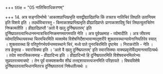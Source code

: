+++
title = "05 नातिचिराधिकरणम्"

+++
14. अत्र सङ्गतिर्भाष्ये 'आकाशप्राप्तिप्रभृति यावद्व्रीह्यादिप्राप्ति किं तत्रतत्र नातिचिरं तिष्ठति उतानियम इति विशये इति । तदर्थविचारस्तु - किमाकाशप्राप्तिप्रभृति व्रीह्यादिप्राप्तेः प्रागाकाशादिषु चिरं तिष्ठत्युताचिरेण निष्क्रामतीति । व्रीह्यादिप्राप्तौ 'अतो वै खलु दुर्निष्प्रपतरम्' इति दुर्निष्प्रपतरत्वाभिधानमन्यत्राचिरनिष्क्रमणमवगमयति नेति । अत्र पूर्वपक्षमाह - व्योमादीति । अत्र जीवस्य व्योमादिस्थित्यवस्था चिरमचिरमिति व्यक्तमेव विशेषनिर्देशाभावान्मातृशरीरे शुक्लावस्थान्यायेनानियतिरेव स्यात् । शुक्लावस्था हि परिपूर्णगर्भपर्यन्तमवस्थाने चिरं, मध्ये पाते पुनरचिरमिति दृष्टमेव । निराकरोति - नेति । तत्र हेतुमाह - स्वारसिक्या इति । 'अतो वै खलु दुर्निष्प्रपतरम्' इति स्वारसिक्याः वाक्यप्रवृत्तेर्विद्यमानत्वादित्यर्थः । तदेव स्वारसिकत्वमाह - व्रीह्यादिभ्य इति । व्रीह्यादिभ्यो हि दुर्निष्प्रपतरमिति विशेषवचनमितरेभ्यः सुप्रपतरत्वमाचष्टे । तेन पूर्वं वाक्यशक्त्यैव शीघ्रं तत्तद्दशायास्त्यजनमिति परिज्ञायते । विषयविशेषे दुर्निष्प्रपतरत्वाभिधानमितरत्र दुर्निष्प्रपतरत्वं निषेधतीत्यर्थः ॥